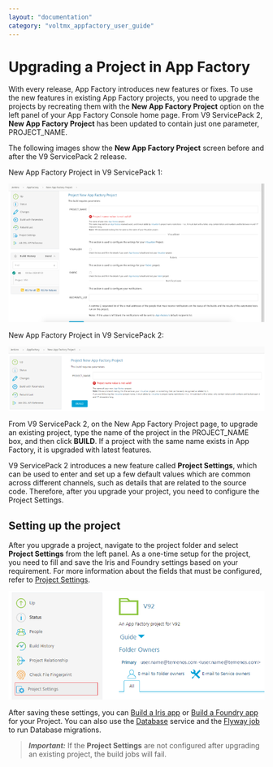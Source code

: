 ```yaml
---
layout: "documentation"
category: "voltmx_appfactory_user_guide"
---
```

                         

Upgrading a Project in App Factory
==================================

With every release, App Factory introduces new features or fixes. To use the new features in existing App Factory projects, you need to upgrade the projects by recreating them with the **New App Factory Project** option on the left panel of your App Factory Console home page. From V9 ServicePack 2, **New App Factory Project** has been updated to contain just one parameter, PROJECT\_NAME.

The following images show the **New App Factory Project** screen before and after the V9 ServicePack 2 release.

New App Factory Project in V9 ServicePack 1:

[![](Resources/Images/NewProject_V9SP1_thumb_800_0.png)](Resources/Images/NewProject_V9SP1.png)

New App Factory Project in V9 ServicePack 2:

[![](Resources/Images/NewProject_V9SP2_thumb_800_0.png)](Resources/Images/NewProject_V9SP2.png)

From V9 ServicePack 2, on the New App Factory Project page, to upgrade an existing project, type the name of the project in the PROJECT\_NAME box, and then click **BUILD**. If a project with the same name exists in App Factory, it is upgraded with latest features.

V9 ServicePack 2 introduces a new feature called **Project Settings**, which can be used to enter and set up a few default values which are common across different channels, such as details that are related to the source code. Therefore, after you upgrade your project, you need to configure the Project Settings.

Setting up the project
----------------------

After you upgrade a project, navigate to the project folder and select **Project Settings** from the left panel. As a one-time setup for the project, you need to fill and save the Iris and Foundry settings based on your requirement. For more information about the fields that must be configured, refer to [Project Settings](Project_Settings.html).

![](Resources/Images/ProjectSettings_Panel.png)

After saving these settings, you can [Build a Iris app](BuildingAnApp.html) or [Build a Foundry app](BuildingFoundryApp.html) for your Project. You can also use the [Database](Database.html) service and the [Flyway job](RunningFlywayJobs.html) to run Database migrations.

> **_Important:_** If the **Project Settings** are not configured after upgrading an existing project, the build jobs will fail.

